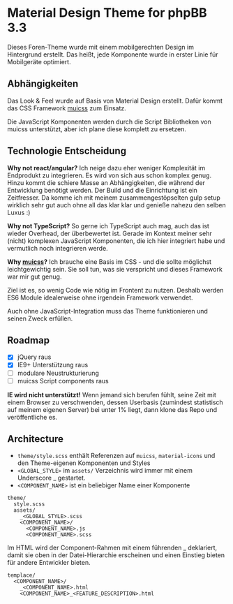 # Material Design Theme for phpBB 3.3
Dieses Foren-Theme wurde mit einem mobilgerechten Design im Hintergrund erstellt. Das heißt, jede Komponente wurde in erster Linie für Mobilgeräte optimiert.

## Abhängigkeiten
Das Look & Feel wurde auf Basis von Material Design erstellt. Dafür kommt das CSS Framework [muicss]([muicss](https://www.muicss.com/)) zum Einsatz.

Die JavaScript Komponenten werden durch die Script Bibliotheken von muicss unterstützt, aber ich plane diese komplett zu ersetzen.

## Technologie Entscheidung

**Why not react/angular?** Ich neige dazu eher weniger Komplexität im Endprodukt zu integrieren. Es wird von sich aus schon komplex genug. Hinzu kommt die schiere Masse an Abhängigkeiten, die während der Entwicklung benötigt werden. Der Build und die Einrichtung ist ein Zeitfresser. Da komme ich mit meinem zusammengestöpselten gulp setup wirklich sehr gut auch ohne all das klar klar und genieße nahezu den selben Luxus :)

**Why not TypeScript?** So gerne ich TypeScript auch mag, auch das ist wieder Overhead, der überbewertet ist. Gerade im Kontext meiner sehr (nicht) komplexen JavaScript Komponenten, die ich hier integriert habe und vermutlich noch integrieren werde.

**Why [muicss](https://www.muicss.com/)?** Ich brauche eine Basis im CSS - und die sollte möglichst leichtgewichtig sein. Sie soll tun, was sie verspricht und dieses Framework war mir gut genug.

Ziel ist es, so wenig Code wie nötig im Frontent zu nutzen. Deshalb werden ES6 Module idealerweise ohne irgendein Framework verwendet.

Auch ohne JavaScript-Integration muss das Theme funktionieren und seinen Zweck erfüllen.

## Roadmap

- [X] jQuery raus
- [X] IE9+ Unterstützung raus
- [ ] modulare Neustrukturierung
- [ ] muicss Script components raus

**IE wird nicht unterstützt!** Wenn jemand sich berufen fühlt, seine Zeit mit einem Browser zu verschwenden, dessen Userbasis (zumindest statistisch auf meinem eigenen Server) bei unter 1% liegt, dann klone das Repo und veröffentliche es.

## Architecture

* `theme/style.scss` enthält Referenzen auf `muicss`, `material-icons` und den Theme-eigenen Komponenten und Styles
* `<GLOBAL_STYLE>` im `assets/` Verzeichnis wird immer mit einem Underscore _ gestartet.
* `<COMPONENT_NAME>` ist ein beliebiger Name einer Komponente

```
theme/
  style.scss
  assets/
    _<GLOBAL_STYLE>.scss
    <COMPONENT_NAME>/
      <COMPONENT_NAME>.js
      <COMPONENT_NAME>.scss
```

Im HTML wird der Component-Rahmen mit einem führenden _ deklariert, damit sie oben in der Datei-Hierarchie erscheinen und einen Einstieg bieten für andere Entwickler bieten.

```
templace/
  <COMPONENT_NAME>/
    _<COMPONENT_NAME>.html
    <COMPONENT_NAME>_<FEATURE_DESCRIPTION>.html
```